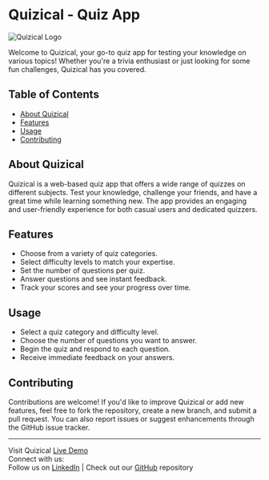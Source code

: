 # Quizical - Quiz App

![Quizical Logo](link-to-your-logo.png)

Welcome to Quizical, your go-to quiz app for testing your knowledge on various topics! Whether you're a trivia enthusiast or just looking for some fun challenges, Quizical has you covered.

## Table of Contents

- [About Quizical](#about-quizical)
- [Features](#features)
- [Usage](#usage)
- [Contributing](#contributing)

## About Quizical

Quizical is a web-based quiz app that offers a wide range of quizzes on different subjects. Test your knowledge, challenge your friends, and have a great time while learning something new. The app provides an engaging and user-friendly experience for both casual users and dedicated quizzers.

## Features

- Choose from a variety of quiz categories.
- Select difficulty levels to match your expertise.
- Set the number of questions per quiz.
- Answer questions and see instant feedback.
- Track your scores and see your progress over time.

## Usage

- Select a quiz category and difficulty level.
- Choose the number of questions you want to answer.
- Begin the quiz and respond to each question.
- Receive immediate feedback on your answers.

## Contributing

Contributions are welcome! If you'd like to improve Quizical or add new features, feel free to fork the repository, create a new branch, and submit a pull request. You can also report issues or suggest enhancements through the GitHub issue tracker.

---

Visit Quizical [Live Demo](https://your-quizical-app-url.com)  
Connect with us:  
Follow us on [LinkedIn](https://www.linkedin.com/in/yeabsera-lisanework-7570981ba/) | Check out our [GitHub](https://github.com/Yab1) repository
